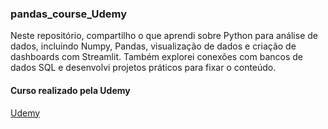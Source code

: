### pandas_course_Udemy

Neste repositório, compartilho o que aprendi sobre Python para análise de dados, incluindo Numpy, Pandas, visualização de dados e criação de dashboards com Streamlit. Também explorei conexões com bancos de dados SQL e desenvolvi projetos práticos para fixar o conteúdo.


#### Curso realizado pela Udemy

[Udemy](https://www.udemy.com/course/analise-de-dados-com-python-e-pandas/)